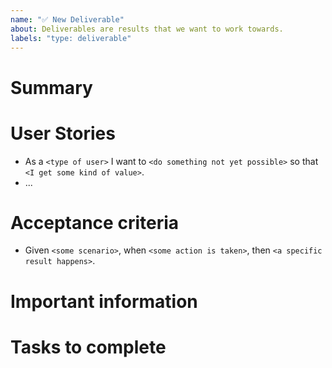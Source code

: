 ```yaml
---
name: "✅ New Deliverable"
about: Deliverables are results that we want to work towards.
labels: "type: deliverable"
---
```


# Summary

<!-- What is the context needed to understand this deliverable -->

# User Stories

<!-- Who is this deliverable for? What need does the deliverable address? -->

- As a `<type of user>` I want to `<do something not yet possible>` so that `<I get some kind of value>`.
- ...

# Acceptance criteria

<!-- When will we know that this deliverable is complete? -->

- Given `<some scenario>`, when `<some action is taken>`, then `<a specific result happens>`.

# Important information

<!-- A bulleted list of important information or links -->

# Tasks to complete

<!-- What tasks are needed to meet this deliverable? -->